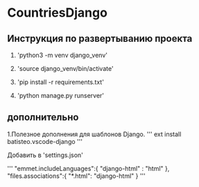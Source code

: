 # CountriesDjango

## Инструкция по развертыванию проекта 

1. 'python3 -m venv django_venv'

2. 'source django_venv/bin/activate'

3. 'pip install -r requirements.txt'

4. 'python manage.py runserver'

## дополнительно
1.Полезное дополнения для шаблонов Django.
'''
ext install batisteo.vscode-django
'''

Добавить в 'settings.json'

'''
"emmet.includeLanguages":{
    "django-html" : "html"
    },
"files.associations":{
        "*.html": "django-html"
    }
'''